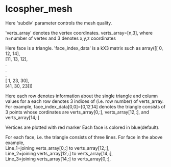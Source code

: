 # Icospher_mesh

Here 'subdiv' parameter controls the mesh quality.

'verts_array' denotes the vertex coordinates. verts_array=[n,3], where n=number of vertex and 3 denotes x,y,z coordinates

Here face is a triangle. 
'face_index_data' is a kX3 matrix such as 
array([[ 0, 12, 14],  
       [11, 13, 12],  
             .  
             .  
             .  
       [ 1, 23, 30],  
       [41, 30, 23]])

Here each row denotes information about the single triangle and column values for a each row denotes 3 indices of (i.e. row number) of verts_array. For example, face_index_data[0,0]=[0,12,14] denotes the triangle consists of 3 points whose cordinates are verts_array[0,:], verts_array[12,:], and verts_array[14,:]

Vertices are plotted with red marker
Each face is colored in blue(default).

For each face, i.e. the triangle consists of three lines. For face in the above example,   
Line_1=joining verts_array[0,:] to verts_array[12,:],   
Line_2=joining verts_array[12,:] to verts_array[14,:],  
Line_3=joining verts_array[14,:] to verts_array[0,:], 


